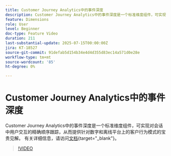 ```yaml
---
title: Customer Journey Analytics中的事件深度
description: Customer Journey Analytics中的事件深度是一个标准维度组件，可实现对会话中用户交互的精确顺序跟踪，从而提供针对数字和离线平台上的客户行为模式的宝贵见解。
feature: Dimensions
role: User
level: Beginner
doc-type: Feature Video
duration: 211
last-substantial-update: 2025-07-15T00:00:00Z
jira: KT-18527
source-git-commit: 91defab5d154b34e4d4d355d83ec14a571d0e28e
workflow-type: tm+mt
source-wordcount: '85'
ht-degree: 0%

---
```



# Customer Journey Analytics中的事件深度

Customer Journey Analytics中的事件深度是一个标准维度组件，可实现对会话中用户交互的精确顺序跟踪，从而提供针对数字和离线平台上的客户行为模式的宝贵见解。 有关详细信息，请访问[文档](https://experienceleague.adobe.com/zh-hans/docs/analytics-platform/using/cja-dataviews/component-reference#standard-dimensions){target="_blank"}。

>[!VIDEO](https://video.tv.adobe.com/v/3464861/?learn=on&enablevpops&captions=chi_hans)
